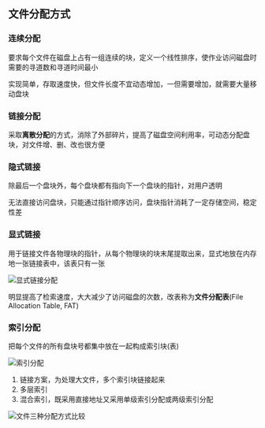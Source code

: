 ## 文件分配方式

### 连续分配

要求每个文件在磁盘上占有一组连续的块，定义一个线性排序，使作业访问磁盘时需要的寻道数和寻道时间最小

实现简单，存取速度快，但文件长度不宜动态增加，一但需要增加，就需要大量移动盘块

### 链接分配

采取**离散分配**的方式，消除了外部碎片，提高了磁盘空间利用率，可动态分配盘块，对文件增、删、改也很方便

### 隐式链接

除最后一个盘块外，每个盘块都有指向下一个盘块的指针，对用户透明

无法直接访问盘块，只能通过指针顺序访问，盘块指针消耗了一定存储空间，稳定性差

### 显式链接

用于链接文件各物理块的指针，从每个物理块的块末尾提取出来，显式地放在内存地一张链接表中，该表只有一张

![显式链接分配](https://github.com/YC-L/Postgraduate-examination/blob/Operating-System/imgs/%E6%98%BE%E5%BC%8F%E9%93%BE%E6%8E%A5%E5%88%86%E9%85%8D.png "显式链接分配")

明显提高了检索速度，大大减少了访问磁盘的次数，改表称为**文件分配表**(File Allocation Table, FAT)

### 索引分配

把每个文件的所有盘块号都集中放在一起构成索引块(表)

![索引分配](https://github.com/YC-L/Postgraduate-examination/blob/Operating-System/imgs/%E7%B4%A2%E5%BC%95%E5%88%86%E9%85%8D.png "索引分配")

1. 链接方案，为处理大文件，多个索引块链接起来
2. 多层索引
3. 混合索引，既采用直接地址又采用单级索引分配或两级索引分配

![文件三种分配方式比较](https://github.com/YC-L/Postgraduate-examination/blob/Operating-System/imgs/%E6%96%87%E4%BB%B6%E4%B8%89%E7%A7%8D%E5%88%86%E9%85%8D%E6%96%B9%E5%BC%8F%E6%AF%94%E8%BE%83.png "文件三种分配方式比较")


